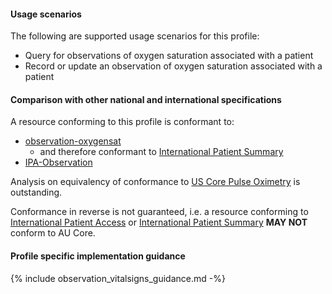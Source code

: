 #### Usage scenarios

The following are supported usage scenarios for this profile:

- Query for observations of oxygen saturation associated with a patient
- Record or update an observation of oxygen saturation associated with a patient


#### Comparison with other national and international specifications

A resource conforming to this profile is conformant to:
- [observation-oxygensat](http://hl7.org/fhir/R4/observation-oxygensat.html)
  - and therefore conformant to [International Patient Summary](http://build.fhir.org/ig/HL7/fhir-ips)
- [IPA-Observation](https://build.fhir.org/ig/HL7/fhir-ipa/StructureDefinition-ipa-observation.html)

Analysis on equivalency of conformance to [US Core Pulse Oximetry](http://hl7.org/fhir/us/core/StructureDefinition/us-core-pulse-oximetry) is outstanding.

Conformance in reverse is not guaranteed, i.e. a resource conforming to [International Patient Access](https://build.fhir.org/ig/HL7/fhir-ipa) or [International Patient Summary](http://build.fhir.org/ig/HL7/fhir-ips) **MAY NOT** conform to AU Core.


#### Profile specific implementation guidance
{% include observation_vitalsigns_guidance.md -%}




